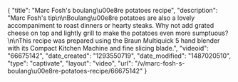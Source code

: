 {
    "title": "Marc Fosh's boulang\u00e8re potatoes recipe",
    "description": "Marc Fosh's tip\n\nBoulang\u00e8re potatoes are also a lovely accompaniment to roast dinners or hearty steaks. Why not add grated cheese on top and lightly grill to make the potatoes even more sumptuous?\n\nThis recipe was prepared using the Braun Multiquick 5 hand blender with its Compact Kitchen Machine and fine slicing blade.",
    "videoid": "66675142",
    "date_created": "1293550719",
    "date_modified": "1487020510",
    "type": "captivate",
    "layout": "video",
    "url": "\/v\/marc-fosh-s-boulang\u00e8re-potatoes-recipe\/66675142"
}